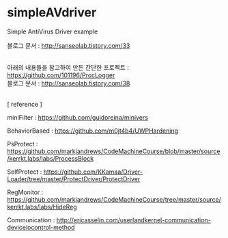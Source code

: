 # simpleAVdriver
Simple AntiVirus Driver example


블로그 문서 : http://sanseolab.tistory.com/33
<br><br>


아래의 내용들을 참고하여 만든 간단한 프로젝트 : https://github.com/101196/ProcLogger <br>
블로그 문서 : http://sanseolab.tistory.com/38
<br><br>


[ reference ]

miniFilter : https://github.com/guidoreina/minivers

BehaviorBased : https://github.com/m0jt4b4/UWPHardening

PsProtect : https://github.com/markjandrews/CodeMachineCourse/blob/master/source/kerrkt.labs/labs/ProcessBlock

SelfProtect : https://github.com/KKamaa/Driver-Loader/tree/master/ProtectDriver/ProtectDriver

RegMonitor : https://github.com/markjandrews/CodeMachineCourse/tree/master/source/kerrkt.labs/labs/HideReg

Communication : http://ericasselin.com/userlandkernel-communication-deviceiocontrol-method

